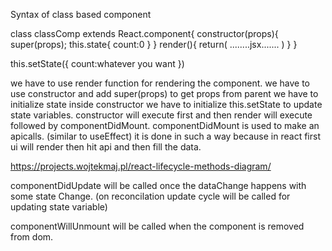 Syntax of class based component

class classComp extends React.component{
    constructor(props){
        super(props);
        this.state{
            count:0
        }
    }
    render(){
        return(
            ........jsx.......
        )
    }
}

this.setState({
    count:whatever you want
})

we have to use render function for rendering the component.
we have to use constructor and add super(props) to get props from parent
we have to initialize state inside constructor
we have to initialize this.setState to update state variables.
constructor will execute first and then render will execute followed by componentDidMount.
componentDidMount is used to make an apicalls. (similar to useEffect) it is done in such a way because in react first ui will render then hit api and then fill the data.

https://projects.wojtekmaj.pl/react-lifecycle-methods-diagram/


componentDidUpdate will be called once the dataChange happens with some state Change. (on reconcilation update cycle will be called for updating state variable)

componentWillUnmount will be called when the component is removed from dom.

